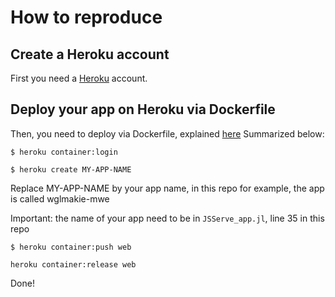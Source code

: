 # How to reproduce

## Create a Heroku account 

First you need a [Heroku](heroku.com) account. 

## Deploy your app on Heroku via Dockerfile

Then, you need to deploy via Dockerfile, explained [here](https://devcenter.heroku.com/articles/container-registry-and-runtime)
Summarized below:

```$ heroku container:login```

```$ heroku create MY-APP-NAME```

Replace MY-APP-NAME by your app name, in this repo for example, the app is called wglmakie-mwe

Important: the name of your app need to be in `JSServe_app.jl`, line 35 in this repo 


```$ heroku container:push web```

```heroku container:release web```

Done! 
